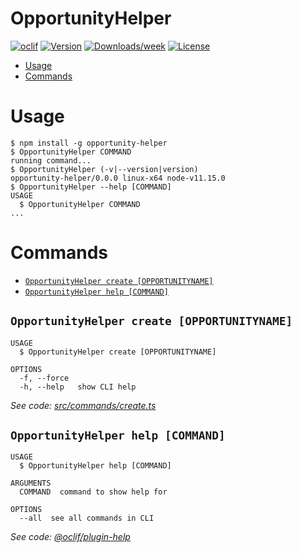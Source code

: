 OpportunityHelper
=================



[![oclif](https://img.shields.io/badge/cli-oclif-brightgreen.svg)](https://oclif.io)
[![Version](https://img.shields.io/npm/v/OpportunityHelper.svg)](https://npmjs.org/package/OpportunityHelper)
[![Downloads/week](https://img.shields.io/npm/dw/OpportunityHelper.svg)](https://npmjs.org/package/OpportunityHelper)
[![License](https://img.shields.io/npm/l/OpportunityHelper.svg)](https://github.com//nick-staked/opportunity-helper/opp/blob/master/package.json)

<!-- toc -->
* [Usage](#usage)
* [Commands](#commands)
<!-- tocstop -->
# Usage
<!-- usage -->
```sh-session
$ npm install -g opportunity-helper
$ OpportunityHelper COMMAND
running command...
$ OpportunityHelper (-v|--version|version)
opportunity-helper/0.0.0 linux-x64 node-v11.15.0
$ OpportunityHelper --help [COMMAND]
USAGE
  $ OpportunityHelper COMMAND
...
```
<!-- usagestop -->
# Commands
<!-- commands -->
* [`OpportunityHelper create [OPPORTUNITYNAME]`](#opportunityhelper-create-opportunityname)
* [`OpportunityHelper help [COMMAND]`](#opportunityhelper-help-command)

## `OpportunityHelper create [OPPORTUNITYNAME]`

```
USAGE
  $ OpportunityHelper create [OPPORTUNITYNAME]

OPTIONS
  -f, --force
  -h, --help   show CLI help
```

_See code: [src/commands/create.ts](https://github.com/nick-staked/opportunity-helper/blob/v0.0.0/src/commands/create.ts)_

## `OpportunityHelper help [COMMAND]`

```
USAGE
  $ OpportunityHelper help [COMMAND]

ARGUMENTS
  COMMAND  command to show help for

OPTIONS
  --all  see all commands in CLI
```

_See code: [@oclif/plugin-help](https://github.com/oclif/plugin-help/blob/v3.2.0/src/commands/help.ts)_
<!-- commandsstop -->
